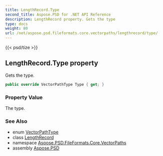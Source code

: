 ```yaml
---
title: LengthRecord.Type
second_title: Aspose.PSD for .NET API Reference
description: LengthRecord property. Gets the type
type: docs
weight: 80
url: /net/aspose.psd.fileformats.core.vectorpaths/lengthrecord/type/
---
```

{{< psd/tize >}}
## LengthRecord.Type property

Gets the type.

```csharp
public override VectorPathType Type { get; }
```

### Property Value

The type.

### See Also

* enum [VectorPathType](../../vectorpathtype/)
* class [LengthRecord](../)
* namespace [Aspose.PSD.FileFormats.Core.VectorPaths](../../lengthrecord/)
* assembly [Aspose.PSD](../../../)


